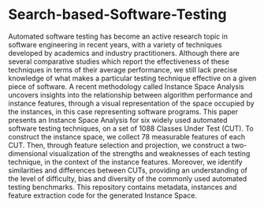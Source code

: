 # Search-based-Software-Testing
Automated software testing has become an active research topic in software engineering in recent years, with a variety of techniques developed by academics and industry practitioners. Although there are several comparative studies which report the effectiveness of these techniques in terms of their average performance, we still lack precise knowledge of what makes a particular testing technique effective on a given piece of software. A recent methodology called Instance Space Analysis uncovers insights into the relationship between algorithm performance and instance features, through a visual representation of the space occupied by the instances, in this case representing software programs. This paper presents an Instance Space Analysis for six widely used automated software testing techniques, on a set of 1088 Classes Under Test (CUT). To construct the instance space, we collect 78 measurable features of each CUT. Then, through feature selection and projection, we construct a two-dimensional visualization of the strengths and weaknesses of each testing technique, in the context of the instance features. Moreover, we identify similarities and differences between CUTs, providing an understanding of the level of difficulty, bias and diversity of the commonly used automated testing benchmarks. This repository contains metadata, instances and feature extraction code for the generated Instance Space.
